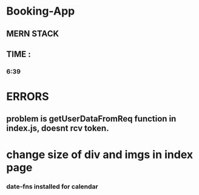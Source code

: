 # Booking-App

## MERN STACK

## TIME :
###  6:39

# ERRORS
## problem is getUserDataFromReq function in index.js, doesnt rcv token.

# change size of div and imgs in index page

### date-fns installed for calendar

